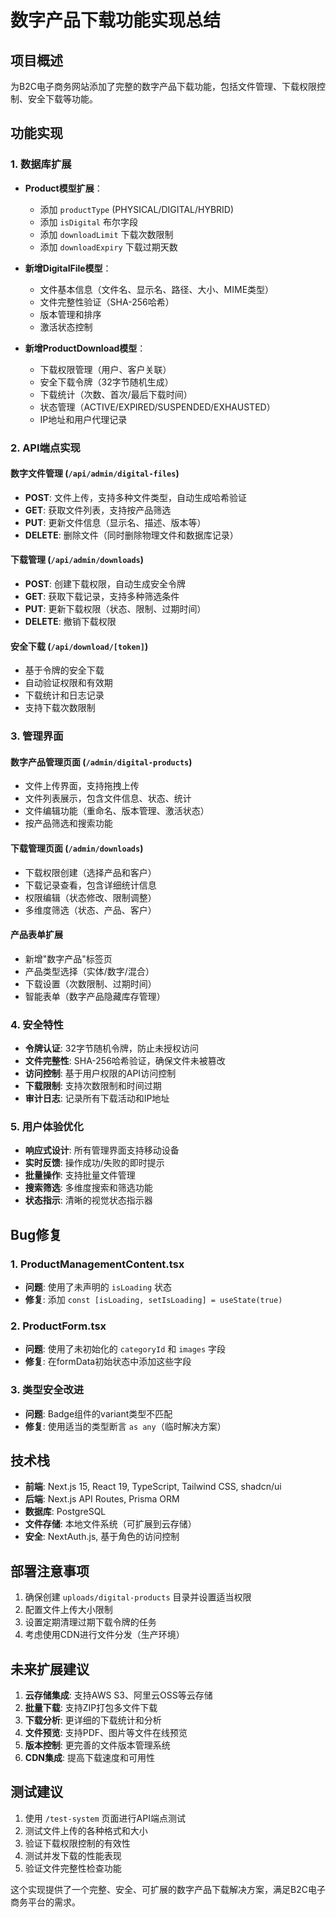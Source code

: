 # 数字产品下载功能实现总结

## 项目概述
为B2C电子商务网站添加了完整的数字产品下载功能，包括文件管理、下载权限控制、安全下载等功能。

## 功能实现

### 1. 数据库扩展
- **Product模型扩展**：
  - 添加 `productType` (PHYSICAL/DIGITAL/HYBRID)
  - 添加 `isDigital` 布尔字段
  - 添加 `downloadLimit` 下载次数限制
  - 添加 `downloadExpiry` 下载过期天数

- **新增DigitalFile模型**：
  - 文件基本信息（文件名、显示名、路径、大小、MIME类型）
  - 文件完整性验证（SHA-256哈希）
  - 版本管理和排序
  - 激活状态控制

- **新增ProductDownload模型**：
  - 下载权限管理（用户、客户关联）
  - 安全下载令牌（32字节随机生成）
  - 下载统计（次数、首次/最后下载时间）
  - 状态管理（ACTIVE/EXPIRED/SUSPENDED/EXHAUSTED）
  - IP地址和用户代理记录

### 2. API端点实现

#### 数字文件管理 (`/api/admin/digital-files`)
- **POST**: 文件上传，支持多种文件类型，自动生成哈希验证
- **GET**: 获取文件列表，支持按产品筛选
- **PUT**: 更新文件信息（显示名、描述、版本等）
- **DELETE**: 删除文件（同时删除物理文件和数据库记录）

#### 下载管理 (`/api/admin/downloads`)
- **POST**: 创建下载权限，自动生成安全令牌
- **GET**: 获取下载记录，支持多种筛选条件
- **PUT**: 更新下载权限（状态、限制、过期时间）
- **DELETE**: 撤销下载权限

#### 安全下载 (`/api/download/[token]`)
- 基于令牌的安全下载
- 自动验证权限和有效期
- 下载统计和日志记录
- 支持下载次数限制

### 3. 管理界面

#### 数字产品管理页面 (`/admin/digital-products`)
- 文件上传界面，支持拖拽上传
- 文件列表展示，包含文件信息、状态、统计
- 文件编辑功能（重命名、版本管理、激活状态）
- 按产品筛选和搜索功能

#### 下载管理页面 (`/admin/downloads`)
- 下载权限创建（选择产品和客户）
- 下载记录查看，包含详细统计信息
- 权限编辑（状态修改、限制调整）
- 多维度筛选（状态、产品、客户）

#### 产品表单扩展
- 新增"数字产品"标签页
- 产品类型选择（实体/数字/混合）
- 下载设置（次数限制、过期时间）
- 智能表单（数字产品隐藏库存管理）

### 4. 安全特性
- **令牌认证**: 32字节随机令牌，防止未授权访问
- **文件完整性**: SHA-256哈希验证，确保文件未被篡改
- **访问控制**: 基于用户权限的API访问控制
- **下载限制**: 支持次数限制和时间过期
- **审计日志**: 记录所有下载活动和IP地址

### 5. 用户体验优化
- **响应式设计**: 所有管理界面支持移动设备
- **实时反馈**: 操作成功/失败的即时提示
- **批量操作**: 支持批量文件管理
- **搜索筛选**: 多维度搜索和筛选功能
- **状态指示**: 清晰的视觉状态指示器

## Bug修复

### 1. ProductManagementContent.tsx
- **问题**: 使用了未声明的 `isLoading` 状态
- **修复**: 添加 `const [isLoading, setIsLoading] = useState(true)`

### 2. ProductForm.tsx
- **问题**: 使用了未初始化的 `categoryId` 和 `images` 字段
- **修复**: 在formData初始状态中添加这些字段

### 3. 类型安全改进
- **问题**: Badge组件的variant类型不匹配
- **修复**: 使用适当的类型断言 `as any`（临时解决方案）

## 技术栈
- **前端**: Next.js 15, React 19, TypeScript, Tailwind CSS, shadcn/ui
- **后端**: Next.js API Routes, Prisma ORM
- **数据库**: PostgreSQL
- **文件存储**: 本地文件系统（可扩展到云存储）
- **安全**: NextAuth.js, 基于角色的访问控制

## 部署注意事项
1. 确保创建 `uploads/digital-products` 目录并设置适当权限
2. 配置文件上传大小限制
3. 设置定期清理过期下载令牌的任务
4. 考虑使用CDN进行文件分发（生产环境）

## 未来扩展建议
1. **云存储集成**: 支持AWS S3、阿里云OSS等云存储
2. **批量下载**: 支持ZIP打包多文件下载
3. **下载分析**: 更详细的下载统计和分析
4. **文件预览**: 支持PDF、图片等文件在线预览
5. **版本控制**: 更完善的文件版本管理系统
6. **CDN集成**: 提高下载速度和可用性

## 测试建议
1. 使用 `/test-system` 页面进行API端点测试
2. 测试文件上传的各种格式和大小
3. 验证下载权限控制的有效性
4. 测试并发下载的性能表现
5. 验证文件完整性检查功能

这个实现提供了一个完整、安全、可扩展的数字产品下载解决方案，满足B2C电子商务平台的需求。